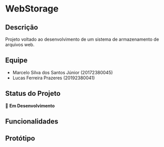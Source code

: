 # WebStorage

## **Descrição**
Projeto voltado ao desenvolvimento de um sistema de armazenamento de arquivos web.


## **Equipe**
- Marcelo Silva dos Santos Júnior (20172380045)
- Lucas Ferreira Prazeres (20192380041)


## **Status do Projeto**
:construction: **Em Desenvolvimento**


## **Funcionalidades**


## **Protótipo**
